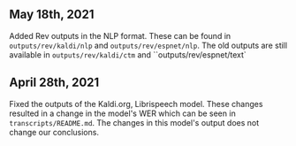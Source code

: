 ## May 18th, 2021

Added Rev outputs in the NLP format. These can be found in `outputs/rev/kaldi/nlp` and `outputs/rev/espnet/nlp`. The old outputs are still available in `outputs/rev/kaldi/ctm` and ``outputs/rev/espnet/text`

## April 28th, 2021

Fixed the outputs of the Kaldi.org, Librispeech model. These changes resulted in a change in the model's WER which can be seen in `transcripts/README.md`. The changes in this model's output does not change our conclusions.
